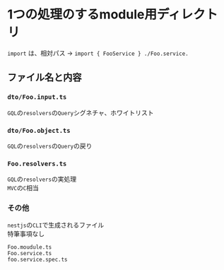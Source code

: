 # 1つの処理のするmodule用ディレクトリ

`import` は、相対パス  -> `import { FooService } ./Foo.service.`


## ファイル名と内容

### `dto/Foo.input.ts`  
`GQL`の`resolvers`の`Query`シグネチャ、ホワイトリスト

### `dto/Foo.object.ts`  
`GQL`の`resolvers`の`Query`の戻り

### `Foo.resolvers.ts`  
`GQL`の`resolvers`の実処理  
`MVC`の`C`相当


### その他
`nestjs`の`CLI`で生成されるファイル  
特筆事項なし

`Foo.moudule.ts`  
`Foo.service.ts`  
`foo.service.spec.ts`  
